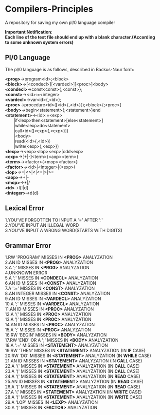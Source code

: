 # Compilers-Principles
A repository for saving my own pl/0 language compiler

**Important Notification:**<br>
**Each line of the test file should end up with a blank character.(According to some unknown system errors)**<br>

## Pl/0 Language
The pl/0 language is as follows, described in Backus-Naur form:

**&lt;prog&gt;**->program&lt;id&gt;;&lt;block&gt;<br>
**&lt;block&gt;**->[&lt;condecl&gt;][&lt;vardecl&gt;][&lt;proc&gt;]&lt;body&gt;<br>
**&lt;condecl&gt;**->const&lt;const&gt;{,&lt;const&gt;};<br>
**&lt;const&gt;**->&lt;id&gt;:=&lt;integer&gt;<br>
**&lt;vardecl&gt;**->var&lt;id&gt;{,&lt;id&gt;};<br>
**&lt;proc&gt;**->procedure&lt;id&gt;([&lt;id&gt;{,&lt;id&gt;}]);&lt;block&gt;{;&lt;proc&gt;}<br>
**&lt;body&gt;**->begin&lt;statement&gt;{;&lt;statement&gt;}end<br>
**&lt;statement&gt;**->&lt;id&gt;:=&lt;exp&gt;<br>
&emsp;&emsp;|if&lt;lexp&gt;then&lt;statement&gt;[else&lt;statement&gt;]<br>
&emsp;&emsp;|while&lt;lexp&gt;do&lt;statement&gt;<br>
&emsp;&emsp;|call&lt;id&gt;([&lt;exp&gt;{,&lt;exp&gt;}])<br>
&emsp;&emsp;|&lt;body&gt;<br>
&emsp;&emsp;|read(&lt;id&gt;{,&lt;id&gt;})<br>
&emsp;&emsp;|write(&lt;exp&gt;{,&lt;exp&gt;})<br>
**&lt;lexp&gt;**->&lt;exp&gt;&lt;lop&gt;&lt;exp&gt;|odd&lt;exp&gt;<br>
**&lt;exp&gt;**->[+|-]&lt;term&gt;{&lt;aop&gt;&lt;term&gt;}<br>
**&lt;term&gt;**->&lt;factor&gt;{&lt;mop&gt;&lt;factor&gt;}<br>
**&lt;factor&gt;**->&lt;id&gt;|&lt;integer&gt;|(&lt;exp&gt;)<br>
**&lt;lop&gt;**->=|&lt;&gt;|&lt;|&lt;=|&gt;|&gt;=<br>
**&lt;aop&gt;**->+|-<br>
**&lt;mop&gt;**->*|/<br>
**&lt;id&gt;**->l{l|d}<br>
**&lt;integer&gt;**->d{d}<br>

## Lexical Error
1.YOU'VE FORGOTTEN TO INPUT A '=' AFTER ':'<br>
2.YOU'VE INPUT AN ILLEGAL WORD<br>
3.YOU'VE INPUT A WRONG WORD(STARTS WITH DIGITS)<br>

## Grammar Error
1.RW 'PROGRAM' MISSES IN **&lt;PROG&gt;** ANALYZATION<br>
2.AN ID MISSES IN **&lt;PROG&gt;** ANALYZATION<br>
3.A ';' MISSES IN **&lt;PROG&gt;** ANALYZATION<br>
4.UNKNOWN ERROR<br>
5.A ';' MISSES IN **&lt;CONDECL&gt;** ANALYZATION<br>
6.AN ID MISSES IN **&lt;CONST&gt;** ANALYZATION<br>
7.A ':=' MISSES IN **&lt;CONST&gt;** ANALYZATION<br>
8.AN INTEGER MISSES IN **&lt;CONST&gt;** ANALYZATION<br>
9.AN ID MISSES IN **&lt;VARDECL&gt;** ANALYZATION<br>
10.A ';' MISSES IN **&lt;VARDECL&gt;** ANALYZATION<br>
11.AN ID MISSES IN **&lt;PROC&gt;** ANALYZATION<br>
12.A '(' MISSES IN **&lt;PROC&gt;** ANALYZATION<br>
13.A ')' MISSES IN **&lt;PROC&gt;** ANALYZATION<br>
14.AN ID MISSES IN **&lt;PROC&gt;** ANALYZATION<br>
15.A ';' MISSES IN **&lt;PROC&gt;** ANALYZATION<br>
16.RW 'BEGIN' MISSES IN **&lt;BODY&gt;** ANALYZATION<br>
17.RW 'END' OR A ';' MISSES IN **&lt;BODY&gt;** ANALYZATION<br>
18.A ':=' MISSES IN **&lt;STATEMENT&gt;** ANALYZATION<br>
19.RW 'THEN' MISSES IN **&lt;STATEMENT&gt;** ANALYZATION (IN **IF** CASE)<br>
20.RW 'DO' MISSES IN **&lt;STATEMENT&gt;** ANALYZATION (IN **WHILE** CASE)<br>
21.AN ID MISSES IN **&lt;STATEMENT&gt;** ANALYZATION (IN **CALL** CASE)<br>
22.A '(' MISSES IN **&lt;STATEMENT&gt;** ANALYZATION (IN **CALL** CASE)<br>
23.A ')' MISSES IN **&lt;STATEMENT&gt;** ANALYZATION (IN **CALL** CASE)<br>
24.A '(' MISSES IN **&lt;STATEMENT&gt;** ANALYZATION (IN **READ** CASE)<br>
25.AN ID MISSES IN **&lt;STATEMENT&gt;** ANALYZATION (IN **READ** CASE)<br>
26.A ')' MISSES IN **&lt;STATEMENT&gt;** ANALYZATION (IN **READ** CASE)<br>
27.A '(' MISSES IN **&lt;STATEMENT&gt;** ANALYZATION (IN **WRITE** CASE)<br>
28.A ')' MISSES IN **&lt;STATEMENT&gt;** ANALYZATION (IN **WRITE** CASE)<br>
29.A 'LOP' MISSES IN **&lt;LEXP&gt;** ANALYZATION<br>
30.A ')' MISSES IN **&lt;FACTOR&gt;** ANALYZATION<br>
